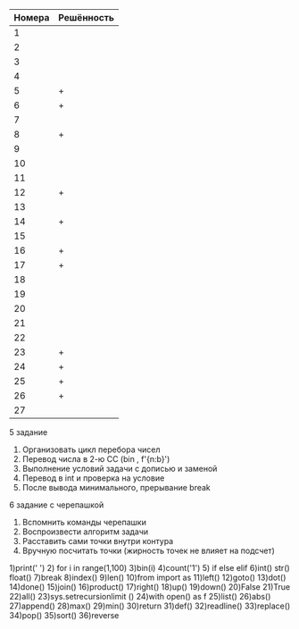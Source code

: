 | Номера | Решённость |
| ------ | ------ |
| 1 |  |
| 2 |  |
| 3 |  |
| 4 |  |
| 5 | + |
| 6 | + |
| 7 |  |
| 8 | + |
| 9 |  |
| 10 |  |
| 11 |  |
| 12 | + |
| 13 |  |
| 14 | + |
| 15 |  |
| 16 | + |
| 17 | + |
| 18 |  |
| 19 |  |
| 20 |  |
| 21 |  |
| 22 |  |
| 23 | + |
| 24 | +|
| 25 | +|
| 26 | +|
| 27 |  |

5 задание
1. Организовать цикл перебора чисел
2. Перевод числа в 2-ю СС (bin , f'{n:b}')
3. Выполнение условий задачи с дописью и заменой
4. Перевод в int и проверка на условие
5. После вывода минимального, прерывание break


6 задание с черепашкой
1. Вспомнить команды черепашки
2. Воспроизвести алгоритм задачи
3. Расставить сами точки внутри контура
4. Вручную посчитать точки
(жирность точек не влияет на подсчет)


1)print(' ')
2) for i in range(1,100)
3)bin(i)
4)count('1')
5) if
    else
      elif
6)int() str() float()
7)break
8)index()
9)len()
10)from import as
11)left()
12)goto()
13)dot()
14)done()
15)join()
16)product()
17)right()
18)up()
19)down()
20)False
21)True
22)all()
23)sys.setrecursionlimit ()
24)with open() as f
25)list()
26)abs()
27)append()
28)max()
29)min()
30)return
31)def()
32)readline()
33)replace()
34)pop()
35)sort()
36)reverse
